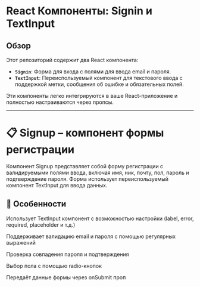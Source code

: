 # React Компоненты: Signin и TextInput

## Обзор

Этот репозиторий содержит два React компонента:

- **`Signin`**: Форма для входа с полями для ввода email и пароля.
- **`TextInput`**: Переиспользуемый компонент для текстового ввода с поддержкой метки, сообщения об ошибке и обязательных полей.

Эти компоненты легко интегрируются в ваше React-приложение и полностью настраиваются через пропсы.

---

# 📋 Signup – компонент формы регистрации

Компонент Signup представляет собой форму регистрации с валидируемыми полями ввода, включая имя, ник, почту, пол, пароль и подтверждение пароля. Форма использует переиспользуемый компонент TextInput для ввода данных.

## 🚀 Особенности

Использует TextInput компонент с возможностью настройки (label, error, required, placeholder и т.д.)

Поддерживает валидацию email и пароля с помощью регулярных выражений

Проверка совпадения пароля и подтверждения

Выбор пола с помощью radio-кнопок

Передаёт данные формы через onSubmit проп
